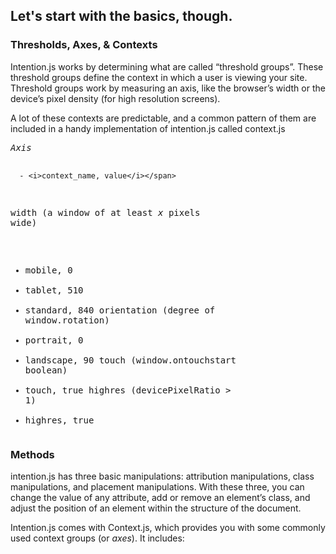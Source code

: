 <article id="basics" class="equalize" data-pattern="2">
  <h2 alt="The Basics">Let's start with the basics, though.</h2>
  <section>
    <h3 alt="Thresholds, Axes, Contexts">Thresholds, Axes, &amp; Contexts</h3>
    <p>Intention.js works by determining what are called “threshold groups”. These threshold groups define  the context in which a user is viewing your site. Threshold groups work by measuring an axis, like the browser’s width or the device’s pixel density (for high resolution screens).</p>
    <p>A lot of these contexts are predictable, and a common pattern of them are included in a handy implementation of intention.js called context.js</p>
    <pre><span class="comment"><i>Axis</i></span>

      - <i>context_name, value</i></span>

width <span class="comment">(a window of at least <i>x</i> pixels wide)</span>
- mobile, 0
- tablet, 510
- standard, 840
orientation <span class="comment">(degree of window.rotation)</span>
- portrait, 0
- landscape, 90
touch <span class="comment">(window.ontouchstart boolean)</span>
- touch, true
highres <span class="comment">(devicePixelRatio > 1)</span>
- highres, true</pre>

</section>
<section>
  <h3 alt="Manipulations">Methods</h3>
  <p>intention.js has three basic manipulations: attribution manipulations, class manipulations, and placement manipulations. With these three, you can change the value of any attribute, add or remove an element’s class, and adjust the position of an element within the structure of the document. </p>

  <p>Intention.js comes with Context.js, which provides you with some commonly used context groups (or <i>axes</i>). It includes:</p>


</section>

</article>
